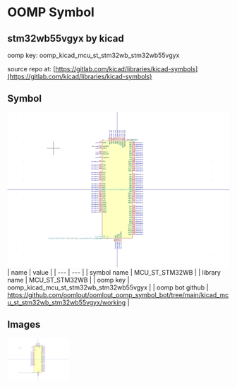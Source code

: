 # OOMP Symbol  
## stm32wb55vgyx  by kicad  
  
oomp key: oomp_kicad_mcu_st_stm32wb_stm32wb55vgyx  
  
source repo at: [https://gitlab.com/kicad/libraries/kicad-symbols](https://gitlab.com/kicad/libraries/kicad-symbols)  
## Symbol  
  
[![working.png](working_600.png)](working.png)  
| name | value | 
| --- | --- | 
| symbol name | MCU_ST_STM32WB | 
| library name | MCU_ST_STM32WB | 
| oomp key | oomp_kicad_mcu_st_stm32wb_stm32wb55vgyx | 
| oomp bot github | https://github.com/oomlout/oomlout_oomp_symbol_bot/tree/main/kicad_mcu_st_stm32wb_stm32wb55vgyx/working | 
## Images  
  
[![working.png](working_140.png)](working.png)  
